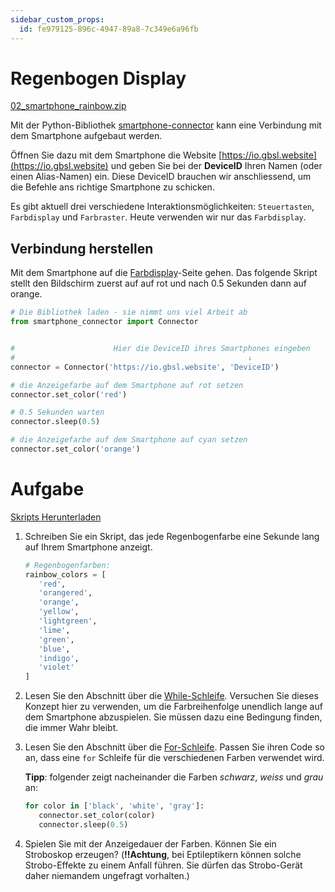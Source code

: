 ```yaml
---
sidebar_custom_props:
  id: fe979125-896c-4947-89a8-7c349e6a96fb
---
```

# Regenbogen Display

[02_smartphone_rainbow.zip](skeletons/02_smartphone_rainbow.zip)

Mit der Python-Bibliothek [smartphone-connector](https://pypi.org/project/smartphone-connector/) kann eine Verbindung mit dem Smartphone aufgebaut werden.

Öffnen Sie dazu mit dem Smartphone die Website [https://io.gbsl.website](https://io.gbsl.website) und geben Sie bei der **DeviceID** Ihren Namen (oder einen Alias-Namen) ein. Diese DeviceID brauchen wir anschliessend, um die Befehle ans richtige Smartphone zu schicken.

Es gibt aktuell drei verschiedene Interaktionsmöglichkeiten: `Steuertasten`, `Farbdisplay` und `Farbraster`. Heute verwenden wir nur das `Farbdisplay`.

## Verbindung herstellen

Mit dem Smartphone auf die [Farbdisplay](https://io.gbsl.website/color_panel)-Seite gehen. Das folgende Skript stellt den Bildschirm zuerst auf auf rot und nach 0.5 Sekunden dann auf orange.

```py
# Die Bibliothek laden - sie nimmt uns viel Arbeit ab
from smartphone_connector import Connector


#                      Hier die DeviceID ihres Smartphones eingeben
#                                                    ↓
connector = Connector('https://io.gbsl.website', 'DeviceID')

# die Anzeigefarbe auf dem Smartphone auf rot setzen
connector.set_color('red')

# 0.5 Sekunden warten
connector.sleep(0.5)

# die Anzeigefarbe auf dem Smartphone auf cyan setzen
connector.set_color('orange')
```

# Aufgabe

[Skripts Herunterladen](skeletons/02_smartphone_rainbow.zip)


1. Schreiben Sie ein Skript, das jede Regenbogenfarbe eine Sekunde lang auf Ihrem Smartphone anzeigt.

   ```py
   # Regenbogenfarben:
   rainbow_colors = [
      'red',
      'orangered',
      'orange',
      'yellow',
      'lightgreen',
      'lime',
      'green',
      'blue',
      'indigo',
      'violet'
   ]
   ```

2. Lesen Sie den Abschnitt über die [While-Schleife](../Turtles/003-while-loop.md). Versuchen Sie dieses Konzept hier zu verwenden, um die Farbreihenfolge unendlich lange auf dem Smartphone abzuspielen. Sie müssen dazu eine Bedingung finden, die immer Wahr bleibt.

3. Lesen Sie den Abschnitt über die [For-Schleife](../Turtles/002-for-loop.md). Passen Sie ihren Code so an, dass eine `for` Schleife für die verschiedenen Farben verwendet wird.

   **Tipp**: folgender zeigt nacheinander die Farben _schwarz_, _weiss_ und _grau_ an:

   ```py
   for color in ['black', 'white', 'gray']:
      connector.set_color(color)
      connector.sleep(0.5)
   ```

4. Spielen Sie mit der Anzeigedauer der Farben. Können Sie ein Stroboskop erzeugen? (**!!Achtung**, bei Eptileptikern können solche Strobo-Effekte zu einem Anfall führen. Sie dürfen das Strobo-Gerät daher niemandem ungefragt vorhalten.)
